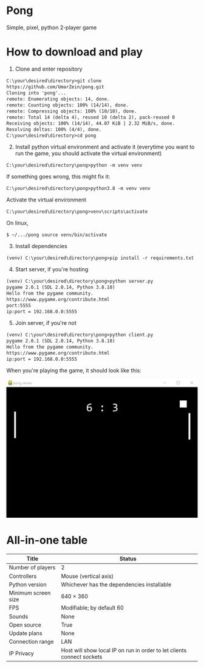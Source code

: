 # **Pong**
Simple, pixel, python 2-player game
# How to download and play
1. Clone and enter repository
```
C:\your\desired\directory>git clone https://github.com/UmarZein/pong.git
Cloning into 'pong'...
remote: Enumerating objects: 14, done.
remote: Counting objects: 100% (14/14), done.
remote: Compressing objects: 100% (10/10), done.
remote: Total 14 (delta 4), reused 10 (delta 2), pack-reused 0
Receiving objects: 100% (14/14), 44.07 KiB | 2.32 MiB/s, done.
Resolving deltas: 100% (4/4), done.
C:\your\desired\directory>cd pong
```
2. Install python virtual environment and activate it (everytime you want to run the game, you should activate the virtual environment)
```
C:\your\desired\directory\pong>python -m venv venv
```
If something goes wrong, this might fix it:
```
C:\your\desired\directory\pong>python3.8 -m venv venv
```
Activate the virtual environment
```
C:\your\desired\directory\pong>venv\scripts\activate
```
On linux,
```
$ ~/.../pong source venv/bin/activate
```
3. Install dependencies
```
(venv) C:\your\desired\directory\pong>pip install -r requirements.txt
```
4. Start server, if you're hosting
```
(venv) C:\your\desired\directory\pong>python server.py
pygame 2.0.1 (SDL 2.0.14, Python 3.8.10)
Hello from the pygame community. https://www.pygame.org/contribute.html
port:5555
ip:port = 192.168.0.0:5555
```
5. Join server, if you're not
```
(venv) C:\your\desired\directory\pong>python client.py
pygame 2.0.1 (SDL 2.0.14, Python 3.8.10)
Hello from the pygame community. https://www.pygame.org/contribute.html
ip:port = 192.168.0.0:5555
```
When you're playing the game, it should look like this:

!["game screenshot"](game_screenshot.jpeg)

# All-in-one table
| Title | Status | 
| - | - | 
| Number of players | 2 |
| Controllers | Mouse (vertical axis) |
| Python version | Whichever has the dependencies installable | 
| Minimum screen size | 640 × 360 |
| FPS | Modifiable; by default 60 |
| Sounds | None | 
| Open source | True |
| Update plans | None |
| Connection range | LAN |
| IP Privacy | Host will show local IP on run in order to let clients connect sockets |
